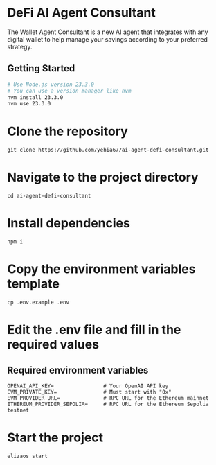 # DeFi AI Agent Consultant

The Wallet Agent Consultant is a new AI agent that integrates with any digital wallet to help manage your savings according to your preferred strategy. 

## Getting Started

```bash
# Use Node.js version 23.3.0
# You can use a version manager like nvm
nvm install 23.3.0
nvm use 23.3.0
```

# Clone the repository
```
git clone https://github.com/yehia67/ai-agent-defi-consultant.git
```

# Navigate to the project directory
```
cd ai-agent-defi-consultant
```

# Install dependencies 
```
npm i
```

# Copy the environment variables template
```
cp .env.example .env
```

# Edit the .env file and fill in the required values

## Required environment variables
```
OPENAI_API_KEY=                # Your OpenAI API key
EVM_PRIVATE_KEY=               # Must start with "0x"
EVM_PROVIDER_URL=              # RPC URL for the Ethereum mainnet
ETHEREUM_PROVIDER_SEPOLIA=     # RPC URL for the Ethereum Sepolia testnet
```

# Start the project
```
elizaos start
```
